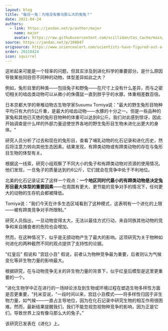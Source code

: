 ```yaml
---
layout: blog
title: "每日一兔：为啥没有像马那么大的兔兔？"
date: 2021-04-24
authors:
  - link: https://jandan.net/p/author/majer
    name: majer
    avatar: https://raw.githubusercontent.com/scillidan/Cos_Cache/main/avater/jin.png
source: https://jandan.net/p/108847
origsource: https://www.sciencealert.com/scientists-have-figured-out-a-reason-why-we-don-t-have-horse-sized-rabbits
order: 20210424
icon: squirrel
---
```


这听起来可能是一个轻率的问题，但其实涉及到进化科学的重要部分。是什么原因导致某些同目但不同种的动物，体型差异如此之大？

例如，兔形目里的种类——包括兔子和野兔——在尺寸上没有什么差异，而与之密切相关的啮齿类动物可以从微小的侏儒鼠一直到胖乎乎的水豚，体重相差数百倍。

日本京都大学的脊椎动物古生物学家Susumu Tomiya说："最大的野生兔形目物种平均只有大约5公斤重，是最大的啮齿动物——水豚的十分之一。但是一些品种的家兔和其他已灭绝的兔形目物种的体重可以达到8公斤。我们对此感到惊讶，因此开始调查是什么样的外部力量迫使世界各地的野生兔形目生物未进化出更大的身体。"

研究人员分析了过去和现在的兔形目，查看了哺乳动物的化石记录和进化历史，然后将注意力转向其他生态因素。结果发现，有蹄类动物或有蹄类动物的存在与兔形目生物的体型有关。

根据这一线索，研究小组观察了不同大小的兔子和有蹄类动物对资源的使用情况。他们发现，一旦兔子的质量达到约6公斤，它们就会在竞争中处于不利地位。

北美的化石记录证实了这样一个观点：**一个地区同时代最小的有蹄类动物是决定兔形目最大体型的重要因素**——在周围有更大、更节能的竞争对手的情况下，任何更大的动物的生存机会都被降低。

Tomiya说："我们今天在许多生态区域看到了这种模式，这表明有一个进化的上限——被有蹄类竞争对手所限制。”

研究人员指出，一旦动物变得太大，无法以最佳方式行动，来自同族其他动物的竞争和来自捕食者的危险也会增加。

然而，在这种情况下，似乎是无颌动物产生了最大的影响。这项研究为关于物种如何进化的两种截然不同的观点提供了支持性的论据。

"红皇后" 假说和 "宫廷小丑" 假说，前者认为物种竞争最为重要，后者则认为气候变化等非生物力量的影响最大。

根据研究，在与动物竞争无关的非生物力量的背景下，似乎红皇后模型是这里更重要的一个。

"进化生物学中正在进行的一场辩论涉及到生物或环境过程在塑造生物多样性方面是否更重要，"托米亚说，"一段时间以来，宫廷小丑模式——将多样性归因于非生物力量，如气候——一直占主导地位，因为在化石记录中研究生物的相互作用很困难。然而，最新结果提醒我们，我们不能忽视忽视物种竞争的影响，因为正是它们，导致世界上没有像马那么大的兔子。”

该研究已发表在《进化》上。